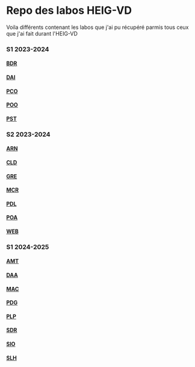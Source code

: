 # Repo des labos HEIG-VD
Voila différents contenant les labos que j'ai pu récupéré parmis tous ceux que j'ai fait durant l'HEIG-VD
### S1 2023-2024
#### [BDR](https://github.com/artjun-heigvd/BDR)
#### [DAI](https://github.com/artjun-heigvd/DAI)
#### [PCO](https://github.com/artjun-heigvd/PCO)
#### [POO](https://github.com/artjun-heigvd/POO)
#### [PST](https://github.com/artjun-heigvd/PST)
### S2 2023-2024
#### [ARN](https://github.com/artjun-heigvd/ARN)
#### [CLD](https://github.com/artjun-heigvd/CLD)
#### [GRE](https://github.com/artjun-heigvd/GRE)
#### [MCR](https://github.com/artjun-heigvd/MCR)
#### [PDL](https://github.com/artjun-heigvd/PDL)
#### [POA](https://github.com/artjun-heigvd/POA)
#### [WEB](https://github.com/artjun-heigvd/WEB)
### S1 2024-2025
#### [AMT](https://github.com/artjun-heigvd/AMT)
#### [DAA](https://github.com/artjun-heigvd/DAA)
#### [MAC](https://github.com/artjun-heigvd/MAC)
#### [PDG](https://github.com/artjun-heigvd/PDG)
#### [PLP](https://github.com/artjun-heigvd/PLP)
#### [SDR](https://github.com/artjun-heigvd/SDR)
#### [SIO](https://github.com/artjun-heigvd/SIO)
#### [SLH](https://github.com/artjun-heigvd/SLH)
